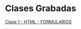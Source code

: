 # Clases Grabadas
[Clase 1 - HTML - FORMULARIOS](https://drive.google.com/drive/folders/1A5sFts7bmZNopG280Q8xL1zK2a9jaam9?usp=drive_link)